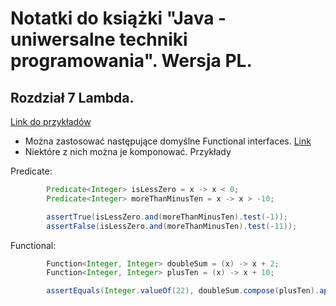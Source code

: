 # Notatki do książki "Java - uniwersalne techniki programowania". Wersja PL.

## Rozdział 7 Lambda. 

[Link do przykładów](../../src/test/java/swistdaw/learn/java/world/Java8UniwersalneTechniki/Ch7LambdaTest.java)

- Można zastosować następujące domyślne Functional interfaces. [Link](https://docs.oracle.com/javase/8/docs/api/?java/util/function/package-summary.html)
- Niektóre z nich można je komponować. Przykłady

Predicate:
```java
        Predicate<Integer> isLessZero = x -> x < 0;
        Predicate<Integer> moreThanMinusTen = x -> x > -10;

        assertTrue(isLessZero.and(moreThanMinusTen).test(-1));
        assertFalse(isLessZero.and(moreThanMinusTen).test(-11));
```

Functional:
```java
        Function<Integer, Integer> doubleSum = (x) -> x + 2;
        Function<Integer, Integer> plusTen = (x) -> x + 10;

        assertEquals(Integer.valueOf(22), doubleSum.compose(plusTen).apply(10));

```
 
